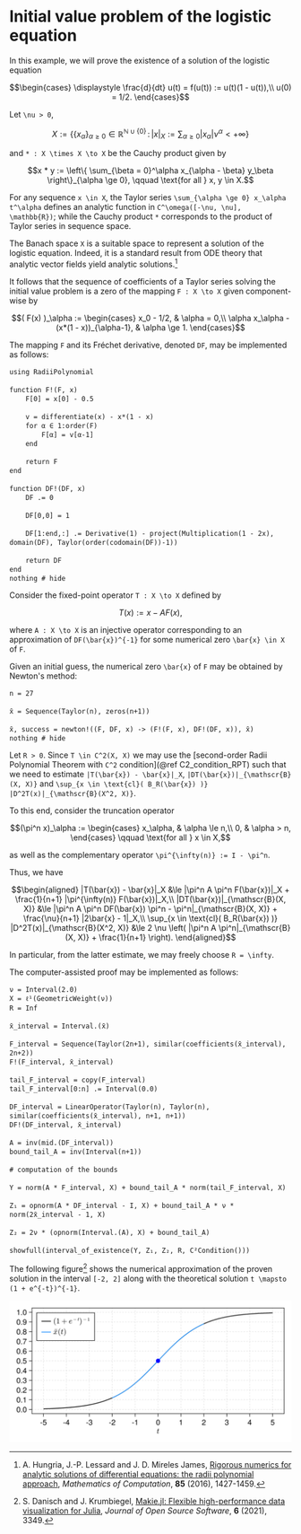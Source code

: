 # Initial value problem of the logistic equation

In this example, we will prove the existence of a solution of the logistic equation

```math
\begin{cases}
\displaystyle \frac{d}{dt} u(t) = f(u(t)) := u(t)(1 - u(t)),\\
u(0) = 1/2.
\end{cases}
```

Let ``\nu > 0``,

```math
X := \left\{ \{ x_\alpha \}_{\alpha \ge 0} \in \mathbb{R}^{\mathbb{N} \cup \{0\}} \, : \, | x |_X := \sum_{\alpha \ge 0} |x_\alpha| \nu^\alpha < +\infty \right\}
```

and ``* : X \times X \to X`` be the Cauchy product given by

```math
x * y := \left\{ \sum_{\beta = 0}^\alpha x_{\alpha - \beta} y_\beta \right\}_{\alpha \ge 0}, \qquad \text{for all } x, y \in X.
```

For any sequence ``x \in X``, the Taylor series ``\sum_{\alpha \ge 0} x_\alpha t^\alpha`` defines an analytic function in ``C^\omega([-\nu, \nu], \mathbb{R})``; while the Cauchy product ``*`` corresponds to the product of Taylor series in sequence space.

The Banach space ``X`` is a suitable space to represent a solution of the logistic equation. Indeed, it is a standard result from ODE theory that analytic vector fields yield analytic solutions.[^1]

[^1]: A. Hungria, J.-P. Lessard and J. D. Mireles James, [Rigorous numerics for analytic solutions of differential equations: the radii polynomial approach](https://doi.org/10.1090/mcom/3046), *Mathematics of Computation*, **85** (2016), 1427-1459.

It follows that the sequence of coefficients of a Taylor series solving the initial value problem is a zero of the mapping ``F : X \to X`` given component-wise by

```math
( F(x) )_\alpha :=
\begin{cases}
x_0 - 1/2, & \alpha = 0,\\
\alpha x_\alpha - (x*(1 - x))_{\alpha-1}, & \alpha \ge 1.
\end{cases}
```

The mapping ``F`` and its Fréchet derivative, denoted ``DF``, may be implemented as follows:

```@example logistic_ivp
using RadiiPolynomial

function F!(F, x)
    F[0] = x[0] - 0.5

    v = differentiate(x) - x*(1 - x)
    for α ∈ 1:order(F)
        F[α] = v[α-1]
    end

    return F
end

function DF!(DF, x)
    DF .= 0

    DF[0,0] = 1

    DF[1:end,:] .= Derivative(1) - project(Multiplication(1 - 2x), domain(DF), Taylor(order(codomain(DF))-1))

    return DF
end
nothing # hide
```

Consider the fixed-point operator ``T : X \to X`` defined by

```math
T(x) := x - A F(x),
```

where ``A : X \to X`` is an injective operator corresponding to an approximation of ``DF(\bar{x})^{-1}`` for some numerical zero ``\bar{x} \in X`` of ``F``.

Given an initial guess, the numerical zero ``\bar{x}`` of ``F`` may be obtained by Newton's method:

```@example logistic_ivp
n = 27

x̄ = Sequence(Taylor(n), zeros(n+1))

x̄, success = newton!((F, DF, x) -> (F!(F, x), DF!(DF, x)), x̄)
nothing # hide
```

Let ``R > 0``. Since ``T \in C^2(X, X)`` we may use the [second-order Radii Polynomial Theorem with ``C^2`` condition](@ref C2_condition_RPT) such that we need to estimate ``|T(\bar{x}) - \bar{x}|_X``, ``|DT(\bar{x})|_{\mathscr{B}(X, X)}`` and ``\sup_{x \in \text{cl}( B_R(\bar{x}) )} |D^2T(x)|_{\mathscr{B}(X^2, X)}``.

To this end, consider the truncation operator

```math
(\pi^n x)_\alpha :=
\begin{cases} x_\alpha, & \alpha \le n,\\
0, & \alpha > n,
\end{cases} \qquad \text{for all } x \in X,
```

as well as the complementary operator ``\pi^{\infty(n)} := I - \pi^n``.

Thus, we have

```math
\begin{aligned}
|T(\bar{x}) - \bar{x}|_X &\le |\pi^n A \pi^n F(\bar{x})|_X + \frac{1}{n+1} |\pi^{\infty(n)} F(\bar{x})|_X,\\
|DT(\bar{x})|_{\mathscr{B}(X, X)} &\le |\pi^n A \pi^n DF(\bar{x}) \pi^n - \pi^n|_{\mathscr{B}(X, X)} + \frac{\nu}{n+1} |2\bar{x} - 1|_X,\\
\sup_{x \in \text{cl}( B_R(\bar{x}) )} |D^2T(x)|_{\mathscr{B}(X^2, X)} &\le 2 \nu \left( |\pi^n A \pi^n|_{\mathscr{B}(X, X)} + \frac{1}{n+1} \right).
\end{aligned}
```

In particular, from the latter estimate, we may freely choose ``R = \infty``.

The computer-assisted proof may be implemented as follows:

```@example logistic_ivp
ν = Interval(2.0)
X = ℓ¹(GeometricWeight(ν))
R = Inf

x̄_interval = Interval.(x̄)

F_interval = Sequence(Taylor(2n+1), similar(coefficients(x̄_interval), 2n+2))
F!(F_interval, x̄_interval)

tail_F_interval = copy(F_interval)
tail_F_interval[0:n] .= Interval(0.0)

DF_interval = LinearOperator(Taylor(n), Taylor(n), similar(coefficients(x̄_interval), n+1, n+1))
DF!(DF_interval, x̄_interval)

A = inv(mid.(DF_interval))
bound_tail_A = inv(Interval(n+1))

# computation of the bounds

Y = norm(A * F_interval, X) + bound_tail_A * norm(tail_F_interval, X)

Z₁ = opnorm(A * DF_interval - I, X) + bound_tail_A * ν * norm(2x̄_interval - 1, X)

Z₂ = 2ν * (opnorm(Interval.(A), X) + bound_tail_A)

showfull(interval_of_existence(Y, Z₁, Z₂, R, C²Condition()))
```

The following figure[^2] shows the numerical approximation of the proven solution in the interval ``[-2, 2]`` along with the theoretical solution ``t \mapsto (1 + e^{-t})^{-1}``.

[^2]: S. Danisch and J. Krumbiegel, [Makie.jl: Flexible high-performance data visualization for Julia](https://doi.org/10.21105/joss.03349), *Journal of Open Source Software*, **6** (2021), 3349.

![](logistic_ivp.svg)
